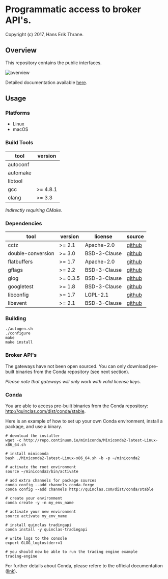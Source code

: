 # Programmatic access to broker API's.

Copyright (c) 2017, Hans Erik Thrane.

## Overview

This repository contains the public interfaces.

![overview](https://github.com/quinclas/tradingapi/blob/gh-pages/_images/design.png)

Detailed documentation available [here](https://quinclas.github.io/tradingapi/index.html).

## Usage

### Platforms

* Linux
* macOS

### Build Tools

| tool     | version  |
| -------- | -------- |
| autoconf |          |
| automake |          |
| libtool  |          |
| gcc      | >= 4.8.1 |
| clang    | >= 3.3   |

*Indirectly requiring CMake*.

### Dependencies

| tool              | version  | license      | source                                                |
| ----------------- | -------- | ------------ | ----------------------------------------------------- |
| cctz              | >= 2.1   | Apache-2.0   | [github](https://github.com/google/cctz)              |
| double-conversion | >= 3.0   | BSD-3-Clause | [github](https://github.com/google/double-conversion) |
| flatbuffers       | >= 1.7   | Apache-2.0   | [github](https://github.com/google/flatbuffers)       |
| gflags            | >= 2.2   | BSD-3-Clause | [github](https://github.com/gflags/gflags)            |
| glog              | >= 0.3.5 | BSD-3-Clause | [github](https://github.com/google/glog)              |
| googletest        | >= 1.8   | BSD-3-Clause | [github](https://github.com/google/googletest)        |
| libconfig         | >= 1.7   | LGPL-2.1     | [github](https://github.com/hyperrealm/libconfig)     |
| libevent          | >= 2.1   | BSD-3-Clause | [github](https://github.com/libevent/libevent)        |

### Building

    ./autogen.sh
    ./configure
    make
    make install

### Broker API's

The gateways have not been open sourced.
You can only download pre-built binaries from the Conda repository (see next section).

*Please note that gateways will only work with valid license keys*.

### Conda

You are able to access pre-built binaries from the Conda repository: <http://quinclas.com/dist/conda/stable>.

Here is an example of how to set up your own Conda environment, install a package, and use a binary.

    # download the installer
    wget -c http://repo.continuum.io/miniconda/Miniconda2-latest-Linux-x86_64.sh

    # install miniconda
    bash ./Miniconda2-latest-Linux-x86_64.sh -b -p ~/miniconda2

    # activate the root environment
    source ~/miniconda2/bin/activate

    # add extra channels for package sources
    conda config --add channels conda-forge
    conda config --add channels http://quinclas.com/dist/conda/stable

    # create your environment
    conda create -y -n my_env_name

    # activate your new environment
    source activate my_env_name

    # install quinclas tradingapi
    conda install -y quinclas-tradingapi

    # write logs to the console
    export GLOG_logtostderr=1

    # you should now be able to run the trading engine example
    trading-engine

For further details about Conda, please refere to the official documentation ([link](https://conda.io/docs/)).
